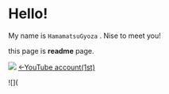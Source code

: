 # Hello!
My name is ``HamamatsuGyoza`` . Nise to meet you!

this page is **readme** page.

![](https://yt3.ggpht.com/a-/AN66SAzOGDIYW6pTfCNn6XNZp6clqbeceV8ijXndVA=s288-mo-c-c0xffffffff-rj-k-no)
[←YouTube account(1st)](https://www.youtube.com/channel/UCPPkZVkwQibmx7lI4nEA7jg)

![](
